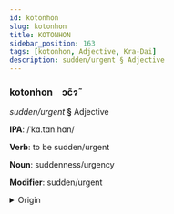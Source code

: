 ```yaml
---
id: kotonhon
slug: kotonhon
title: KOTONHON
sidebar_position: 163
tags: [kotonhon, Adjective, Kra-Dai]
description: sudden/urgent § Adjective
---
```


### kotonhon&emsp;<span kind="abugida">ɔc̃ɂ̃</span>

*sudden/urgent* **§** Adjective

**IPA**: /ˈkɑ.tɑn.hɑn/

**Verb**: to be sudden/urgent

**Noun**: suddenness/urgency

**Modifier**: sudden/urgent

<details>
    <summary>Origin</summary>
    Thai กะทันหัน gà-tan-hǎn /ka˨˩.tʰan˧.han˩˩˦/<br/>
    <em>Kra-Dai Language Family</em>
</details>